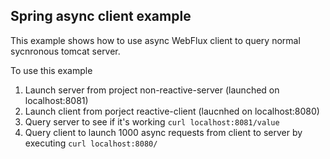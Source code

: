 ## Spring async client example

This example shows how to use async WebFlux client to query normal sycnronous tomcat server.

To use this example
1. Launch server from project non-reactive-server (launched on localhost:8081)
2. Launch client from porject reactive-client (laucnhed on localhost:8080)
3. Query server to see if it's working ```curl localhost:8081/value```
4. Query client to launch 1000 async requests from client to server by executing ```curl localhost:8080/``` 





